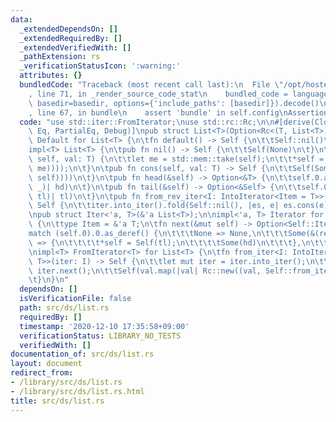 ```yaml
---
data:
  _extendedDependsOn: []
  _extendedRequiredBy: []
  _extendedVerifiedWith: []
  _pathExtension: rs
  _verificationStatusIcon: ':warning:'
  attributes: {}
  bundledCode: "Traceback (most recent call last):\n  File \"/opt/hostedtoolcache/Python/3.9.0/x64/lib/python3.9/site-packages/onlinejudge_verify/documentation/build.py\"\
    , line 71, in _render_source_code_stat\n    bundled_code = language.bundle(stat.path,\
    \ basedir=basedir, options={'include_paths': [basedir]}).decode()\n  File \"/opt/hostedtoolcache/Python/3.9.0/x64/lib/python3.9/site-packages/onlinejudge_verify/languages/user_defined.py\"\
    , line 67, in bundle\n    assert 'bundle' in self.config\nAssertionError\n"
  code: "use std::iter::FromIterator;\nuse std::rc::Rc;\n\n#[derive(Clone, Ord, PartialOrd,\
    \ Eq, PartialEq, Debug)]\npub struct List<T>(Option<Rc<(T, List<T>)>>);\n\nimpl<T>\
    \ Default for List<T> {\n\tfn default() -> Self {\n\t\tSelf::nil()\n\t}\n}\n\n\
    impl<T> List<T> {\n\tpub fn nil() -> Self {\n\t\tSelf(None)\n\t}\n\tpub fn push(&mut\
    \ self, val: T) {\n\t\tlet me = std::mem::take(self);\n\t\t*self = Self(Some(Rc::new((val,\
    \ me))));\n\t}\n\tpub fn cons(self, val: T) -> Self {\n\t\tSelf(Some(Rc::new((val,\
    \ self))))\n\t}\n\tpub fn head(&self) -> Option<&T> {\n\t\tself.0.as_deref().map(|(hd,\
    \ _)| hd)\n\t}\n\tpub fn tail(&self) -> Option<&Self> {\n\t\tself.0.as_deref().map(|(_,\
    \ tl)| tl)\n\t}\n\tpub fn from_rev_iter<I: IntoIterator<Item = T>>(iter: I) ->\
    \ Self {\n\t\titer.into_iter().fold(Self::nil(), |es, e| es.cons(e))\n\t}\n}\n\
    \npub struct Iter<'a, T>(&'a List<T>);\n\nimpl<'a, T> Iterator for Iter<'a, T>\
    \ {\n\ttype Item = &'a T;\n\tfn next(&mut self) -> Option<Self::Item> {\n\t\t\
    match (self.0).0.as_deref() {\n\t\t\tNone => None,\n\t\t\tSome(&(ref hd, ref tl))\
    \ => {\n\t\t\t\t*self = Self(tl);\n\t\t\t\tSome(hd)\n\t\t\t},\n\t\t}\n\t}\n}\n\
    \nimpl<T> FromIterator<T> for List<T> {\n\tfn from_iter<I: IntoIterator<Item =\
    \ T>>(iter: I) -> Self {\n\t\tlet mut iter = iter.into_iter();\n\t\tlet val =\
    \ iter.next();\n\t\tSelf(val.map(|val| Rc::new((val, Self::from_iter(iter)))))\n\
    \t}\n}\n"
  dependsOn: []
  isVerificationFile: false
  path: src/ds/list.rs
  requiredBy: []
  timestamp: '2020-12-10 17:35:58+09:00'
  verificationStatus: LIBRARY_NO_TESTS
  verifiedWith: []
documentation_of: src/ds/list.rs
layout: document
redirect_from:
- /library/src/ds/list.rs
- /library/src/ds/list.rs.html
title: src/ds/list.rs
---
```

